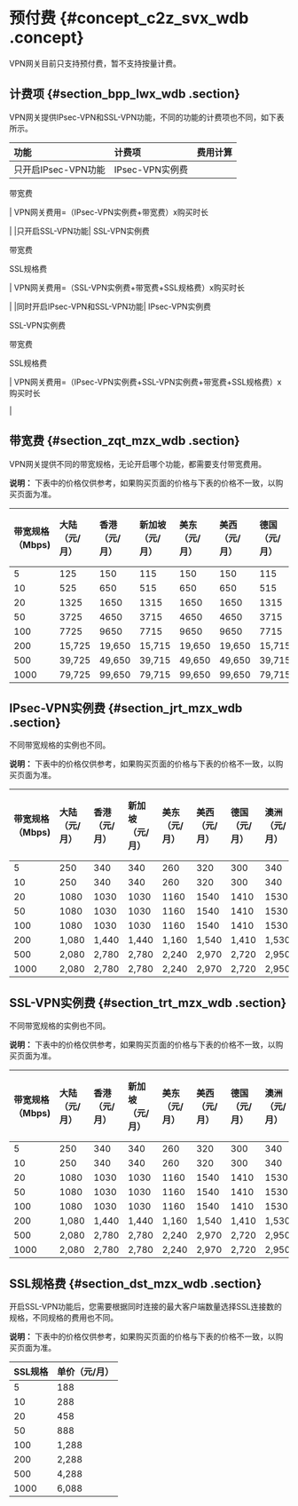 # 预付费 {#concept_c2z_svx_wdb .concept}

VPN网关目前只支持预付费，暂不支持按量计费。

## 计费项 {#section_bpp_lwx_wdb .section}

VPN网关提供IPsec-VPN和SSL-VPN功能，不同的功能的计费项也不同，如下表所示。

|功能|计费项|费用计算|
|:-|:--|:---|
|只开启IPsec-VPN功能| IPsec-VPN实例费

 带宽费

 | VPN网关费用=（IPsec-VPN实例费+带宽费）x购买时长

 |
|只开启SSL-VPN功能| SSL-VPN实例费

 带宽费

 SSL规格费

 | VPN网关费用=（SSL-VPN实例费+带宽费+SSL规格费）x购买时长

 |
|同时开启IPsec-VPN和SSL-VPN功能| IPsec-VPN实例费

 SSL-VPN实例费

 带宽费

 SSL规格费

 | VPN网关费用=（IPsec-VPN实例费+SSL-VPN实例费+带宽费+SSL规格费）x购买时长

 |

## 带宽费 {#section_zqt_mzx_wdb .section}

VPN网关提供不同的带宽规格，无论开启哪个功能，都需要支付带宽费用。

**说明：** 下表中的价格仅供参考，如果购买页面的价格与下表的价格不一致，以购买页面为准。

|带宽规格（Mbps\)|大陆（元/月）|香港（元/月）|新加坡（元/月）|美东（元/月）|美西（元/月）|德国（元/月）|澳洲（元/月）|马来西亚（元/月）|迪拜（元/月）|日本（东京）|印度（孟买）|印度尼西亚（雅加达）|英国（伦敦）|
|:----------|:------|:------|:-------|:------|:------|:------|:------|:--------|:------|------|------|----------|------|
|5|125|150|115|150|150|115|115|115|575|125|125|125|115|
|10|525|650|515|650|650|515|515|515|2,015|545|525|525|515|
|20|1325|1650|1315|1650|1650|1315|1,315|1,315|4,895|1,385|1,325|1,325|1,315|
|50|3725|4650|3715|4650|4650|3715|3,715|3,715|13,535|3,905|3,725|3,725|3,715|
|100|7725|9650|7715|9650|9650|7715|7,715|7,715|27,935|8,105|7,725|7,725|7,715|
|200|15,725|19,650|15,715|19,650|19,650|15,715|15,715|15,715|56,735|16,505|15,725|15,725|15,715|
|500|39,725|49,650|39,715|49,650|49,650|39,715|39,715|39,715|143,135|41,705|39,725|39,725|39,715|
|1000|79,725|99,650|79,715|99,650|99,650|79,715|79,715|79,715|287,135|83,705|79,725|79,725|79,715|

## IPsec-VPN实例费 {#section_jrt_mzx_wdb .section}

不同带宽规格的实例也不同。

**说明：** 下表中的价格仅供参考，如果购买页面的价格与下表的价格不一致，以购买页面为准。

|带宽规格（Mbps\)|大陆（元/月）|香港（元/月）|新加坡（元/月）|美东（元/月）|美西（元/月）|德国（元/月）|澳洲（元/月）|马来西亚（元/月）|迪拜（元/月）|日本（东京）|印度（孟买）|印度尼西亚（雅加达）|英国（伦敦）|
|:----------|:------|:------|:-------|:------|:------|:------|:------|:--------|:------|------|------|----------|------|
|5|250|340|340|260|320|300|340|330|370|360|320|340|300|
|10|250|340|340|260|320|300|340|330|370|360|320|340|300|
|20|1080|1030|1030|1160|1540|1410|1530|990|1730|1080|980|1,030|1,410|
|50|1080|1030|1030|1160|1540|1410|1530|990|1730|1080|980|1,030|1,410|
|100|1080|1030|1030|1160|1540|1410|1530|990|1730|1080|980|1,030|1,410|
|200|1,080|1,440|1,440|1,160|1,540|1,410|1,530|990|1,730|1,080|980|1,030|1,410|
|500|2,080|2,780|2,780|2,240|2,970|2,720|2,950|2,380|3,340|2,080|1,890|1,990|2,720|
|1000|2,080|2,780|2,780|2,240|2,970|2,720|2,950|2,380|3,340|2,080|1,890|1,990|2,720|

## SSL-VPN实例费 {#section_trt_mzx_wdb .section}

不同带宽规格的实例也不同。

**说明：** 下表中的价格仅供参考，如果购买页面的价格与下表的价格不一致，以购买页面为准。

|带宽规格（Mbps\)|大陆（元/月）|香港（元/月）|新加坡（元/月）|美东（元/月）|美西（元/月）|德国（元/月）|澳洲（元/月）|马来西亚（元/月）|迪拜（元/月）|日本（东京）|印度（孟买）|印度尼西亚（雅加达）|英国（伦敦）|
|:----------|:------|:------|:-------|:------|:------|:------|:------|:--------|:------|------|------|----------|------|
|5|250|340|340|260|320|300|340|330|370|360|320|528|300|
|10|250|340|340|260|320|300|340|330|370|360|320|528|300|
|20|1080|1030|1030|1160|1540|1410|1530|990|1730|1080|980|1,218|1,410|
|50|1080|1030|1030|1160|1540|1410|1530|990|1730|1080|980|1,218|1,410|
|100|1080|1030|1030|1160|1540|1410|1530|990|1730|1080|980|1,218|1,410|
|200|1,080|1,440|1,440|1,160|1,540|1,410|1,530|990|1,730|1,080|980|1,218|1,410|
|500|2,080|2,780|2,780|2,240|2,970|2,720|2,950|2,380|3,340|2,080|1,890|1,990|2,720|
|1000|2,080|2,780|2,780|2,240|2,970|2,720|2,950|2,380|3,340|2,080|1,890|1,990|2,720|

## SSL规格费 {#section_dst_mzx_wdb .section}

开启SSL-VPN功能后，您需要根据同时连接的最大客户端数量选择SSL连接数的规格，不同规格的费用也不同。

**说明：** 下表中的价格仅供参考，如果购买页面的价格与下表的价格不一致，以购买页面为准。

|SSL规格|单价（元/月）|
|:----|:------|
|5|188|
|10|288|
|20|458|
|50|888|
|100|1,288|
|200|2,288|
|500|4,288|
|1000|6,088|

